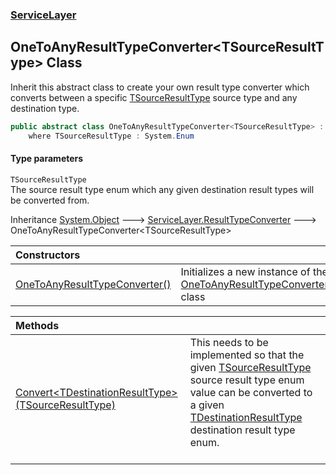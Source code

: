 ### [ServiceLayer](ServiceLayer.md 'ServiceLayer')
## OneToAnyResultTypeConverter&lt;TSourceResultType&gt; Class
Inherit this abstract class to create your own result type converter which converts between a specific [TSourceResultType](ServiceLayer_OneToAnyResultTypeConverter_TSourceResultType_.md#ServiceLayer_OneToAnyResultTypeConverter_TSourceResultType__TSourceResultType 'ServiceLayer.OneToAnyResultTypeConverter&lt;TSourceResultType&gt;.TSourceResultType') source type and any destination type.  
```csharp
public abstract class OneToAnyResultTypeConverter<TSourceResultType> : ServiceLayer.ResultTypeConverter
    where TSourceResultType : System.Enum
```
#### Type parameters
<a name='ServiceLayer_OneToAnyResultTypeConverter_TSourceResultType__TSourceResultType'></a>
`TSourceResultType`  
The source result type enum which any given destination result types will be converted from.
  

Inheritance [System.Object](https://docs.microsoft.com/en-us/dotnet/api/System.Object 'System.Object') &#129106; [ServiceLayer.ResultTypeConverter](https://docs.microsoft.com/en-us/dotnet/api/ServiceLayer.ResultTypeConverter 'ServiceLayer.ResultTypeConverter') &#129106; OneToAnyResultTypeConverter&lt;TSourceResultType&gt;  

| Constructors | |
| :--- | :--- |
| [OneToAnyResultTypeConverter()](ServiceLayer_OneToAnyResultTypeConverter_TSourceResultType__OneToAnyResultTypeConverter().md 'ServiceLayer.OneToAnyResultTypeConverter&lt;TSourceResultType&gt;.OneToAnyResultTypeConverter()') | Initializes a new instance of the [OneToAnyResultTypeConverter&lt;TSourceResultType&gt;](ServiceLayer_OneToAnyResultTypeConverter_TSourceResultType_.md 'ServiceLayer.OneToAnyResultTypeConverter&lt;TSourceResultType&gt;') class<br/> |

| Methods | |
| :--- | :--- |
| [Convert&lt;TDestinationResultType&gt;(TSourceResultType)](ServiceLayer_OneToAnyResultTypeConverter_TSourceResultType__Convert_TDestinationResultType_(TSourceResultType).md 'ServiceLayer.OneToAnyResultTypeConverter&lt;TSourceResultType&gt;.Convert&lt;TDestinationResultType&gt;(TSourceResultType)') | This needs to be implemented so that the given [TSourceResultType](ServiceLayer_OneToAnyResultTypeConverter_TSourceResultType_.md#ServiceLayer_OneToAnyResultTypeConverter_TSourceResultType__TSourceResultType 'ServiceLayer.OneToAnyResultTypeConverter&lt;TSourceResultType&gt;.TSourceResultType') source result type enum value can be converted to a given [TDestinationResultType](ServiceLayer_OneToAnyResultTypeConverter_TSourceResultType__Convert_TDestinationResultType_(TSourceResultType).md#ServiceLayer_OneToAnyResultTypeConverter_TSourceResultType__Convert_TDestinationResultType_(TSourceResultType)_TDestinationResultType 'ServiceLayer.OneToAnyResultTypeConverter&lt;TSourceResultType&gt;.Convert&lt;TDestinationResultType&gt;(TSourceResultType).TDestinationResultType') destination result type enum.<br/><br/> |
